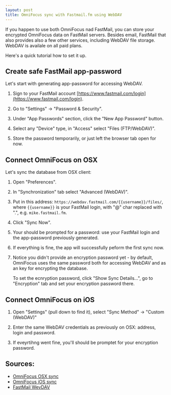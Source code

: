 ```yaml
---
layout: post
title: OmniFocus sync with Fastmail.fm using WebDAV
---
```


If you happen to use both OmniFocus nad FastMail, you can
store your encrypted OmniFocus data on FastMail servers. Besides email,
FastMail that also provides also a few other services, including WebDAV file
storage. WebDAV is availale on all paid plans.

Here's a quick tutorial how to set it up.

## Create safe FastMail app-password

Let's start with generating app-password for accessing WebDAV.

1. Sign to your FastMail account [https://www.fastmail.com/login](https://www.fastmail.com/login).

2. Go to "Settings" -> "Password & Security".

3. Under "App Passwords" section, click the "New App Password" button.

4. Select any "Device" type, in "Access" select "Files (FTP/WebDAV)".

5. Store the password temporarily, or just left the browser tab open for now.

## Connect OmniFocus on OSX

Let's sync the database from OSX client:

1. Open "Preferences".

2. In "Synchronization" tab select "Advanced (WebDAV)".

3. Put in this address: `https://webdav.fastmail.com/{{username}}/files/`, where `{{username}}`
   is your FastMail login, with "@" char replaced with ".", e.g. `mike.fastmail.fm`.

4. Click "Sync Now".

5. Your should be prompted for a password: use your FastMail login and
   the app-password previously generated.

6. If everything is fine, the app will successfully peform the first sync now.

7. Notice you didn't provide an encryption password yet - by default,
   OmniFocus uses the same password both for accessing WebDAV and as an
   key for encrypting the database.

   To set the ecnryption password, click "Show Sync Details...",
   go to  "Encryption" tab and set your encryption password there.

## Connect OmniFocus on iOS

1. Open "Settings" (pull down to find it), select "Sync Method" -> "Custom (WebDAV)"

2. Enter the same WebDAV credentials as previously on OSX: address, login and password.

3. If eveyrtihng went fine, you'll should be promptet for your encryption
   password.

## Sources:

* [OmniFocus OSX sync](https://support.omnigroup.com/documentation/omnifocus/mac/2.7/en/getting-synced)
* [OmniFocus iOS sync](https://support.omnigroup.com/documentation/omnifocus/ios/2.17/en/getting-synced)
* [FastMail WevDAV](https://www.fastmail.com/help/files/davnftp.html)

